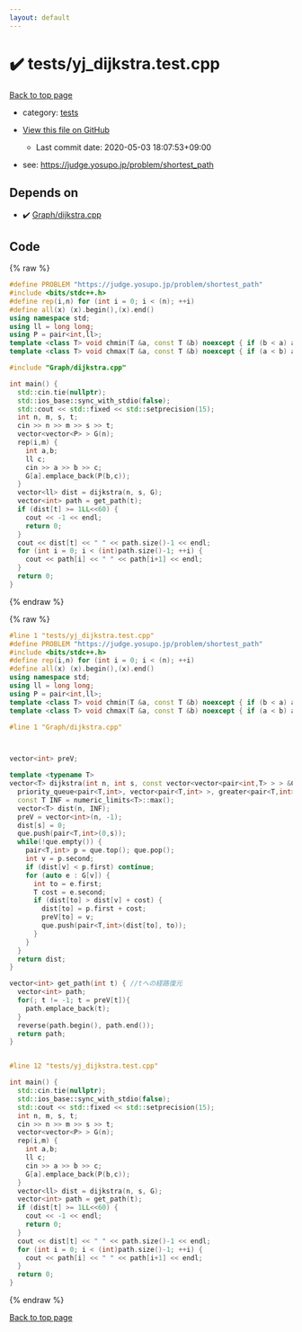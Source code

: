 ```yaml
---
layout: default
---
```


<!-- mathjax config similar to math.stackexchange -->
<script type="text/javascript" async
  src="https://cdnjs.cloudflare.com/ajax/libs/mathjax/2.7.5/MathJax.js?config=TeX-MML-AM_CHTML">
</script>
<script type="text/x-mathjax-config">
  MathJax.Hub.Config({
    TeX: { equationNumbers: { autoNumber: "AMS" }},
    tex2jax: {
      inlineMath: [ ['$','$'] ],
      processEscapes: true
    },
    "HTML-CSS": { matchFontHeight: false },
    displayAlign: "left",
    displayIndent: "2em"
  });
</script>

<script type="text/javascript" src="https://cdnjs.cloudflare.com/ajax/libs/jquery/3.4.1/jquery.min.js"></script>
<script src="https://cdn.jsdelivr.net/npm/jquery-balloon-js@1.1.2/jquery.balloon.min.js" integrity="sha256-ZEYs9VrgAeNuPvs15E39OsyOJaIkXEEt10fzxJ20+2I=" crossorigin="anonymous"></script>
<script type="text/javascript" src="../../assets/js/copy-button.js"></script>
<link rel="stylesheet" href="../../assets/css/copy-button.css" />


# :heavy_check_mark: tests/yj_dijkstra.test.cpp

<a href="../../index.html">Back to top page</a>

* category: <a href="../../index.html#b61a6d542f9036550ba9c401c80f00ef">tests</a>
* <a href="{{ site.github.repository_url }}/blob/master/tests/yj_dijkstra.test.cpp">View this file on GitHub</a>
    - Last commit date: 2020-05-03 18:07:53+09:00


* see: <a href="https://judge.yosupo.jp/problem/shortest_path">https://judge.yosupo.jp/problem/shortest_path</a>


## Depends on

* :heavy_check_mark: <a href="../../library/Graph/dijkstra.cpp.html">Graph/dijkstra.cpp</a>


## Code

<a id="unbundled"></a>
{% raw %}
```cpp
#define PROBLEM "https://judge.yosupo.jp/problem/shortest_path"
#include <bits/stdc++.h>
#define rep(i,n) for (int i = 0; i < (n); ++i)
#define all(x) (x).begin(),(x).end()
using namespace std;
using ll = long long;
using P = pair<int,ll>;
template <class T> void chmin(T &a, const T &b) noexcept { if (b < a) a = b; }
template <class T> void chmax(T &a, const T &b) noexcept { if (a < b) a = b; }

#include "Graph/dijkstra.cpp"

int main() {
  std::cin.tie(nullptr);
  std::ios_base::sync_with_stdio(false);
  std::cout << std::fixed << std::setprecision(15);
  int n, m, s, t;
  cin >> n >> m >> s >> t;
  vector<vector<P> > G(n);
  rep(i,m) {
    int a,b;
    ll c;
    cin >> a >> b >> c;
    G[a].emplace_back(P(b,c));
  }
  vector<ll> dist = dijkstra(n, s, G);
  vector<int> path = get_path(t);
  if (dist[t] >= 1LL<<60) {
    cout << -1 << endl;
    return 0;
  }
  cout << dist[t] << " " << path.size()-1 << endl;
  for (int i = 0; i < (int)path.size()-1; ++i) {
    cout << path[i] << " " << path[i+1] << endl;
  }
  return 0;
}
```
{% endraw %}

<a id="bundled"></a>
{% raw %}
```cpp
#line 1 "tests/yj_dijkstra.test.cpp"
#define PROBLEM "https://judge.yosupo.jp/problem/shortest_path"
#include <bits/stdc++.h>
#define rep(i,n) for (int i = 0; i < (n); ++i)
#define all(x) (x).begin(),(x).end()
using namespace std;
using ll = long long;
using P = pair<int,ll>;
template <class T> void chmin(T &a, const T &b) noexcept { if (b < a) a = b; }
template <class T> void chmax(T &a, const T &b) noexcept { if (a < b) a = b; }

#line 1 "Graph/dijkstra.cpp"



vector<int> preV;

template <typename T>
vector<T> dijkstra(int n, int s, const vector<vector<pair<int,T> > > &G) {
  priority_queue<pair<T,int>, vector<pair<T,int> >, greater<pair<T,int> > > que;
  const T INF = numeric_limits<T>::max();
  vector<T> dist(n, INF);
  preV = vector<int>(n, -1);
  dist[s] = 0;
  que.push(pair<T,int>(0,s));
  while(!que.empty()) {
    pair<T,int> p = que.top(); que.pop();
    int v = p.second;
    if (dist[v] < p.first) continue;
    for (auto e : G[v]) {
      int to = e.first;
      T cost = e.second;
      if (dist[to] > dist[v] + cost) {
        dist[to] = p.first + cost;
        preV[to] = v;
        que.push(pair<T,int>(dist[to], to));
      }
    }
  }
  return dist;
}

vector<int> get_path(int t) { //tへの経路復元
  vector<int> path;
  for(; t != -1; t = preV[t]){
    path.emplace_back(t);
  }
  reverse(path.begin(), path.end());
  return path;
}


#line 12 "tests/yj_dijkstra.test.cpp"

int main() {
  std::cin.tie(nullptr);
  std::ios_base::sync_with_stdio(false);
  std::cout << std::fixed << std::setprecision(15);
  int n, m, s, t;
  cin >> n >> m >> s >> t;
  vector<vector<P> > G(n);
  rep(i,m) {
    int a,b;
    ll c;
    cin >> a >> b >> c;
    G[a].emplace_back(P(b,c));
  }
  vector<ll> dist = dijkstra(n, s, G);
  vector<int> path = get_path(t);
  if (dist[t] >= 1LL<<60) {
    cout << -1 << endl;
    return 0;
  }
  cout << dist[t] << " " << path.size()-1 << endl;
  for (int i = 0; i < (int)path.size()-1; ++i) {
    cout << path[i] << " " << path[i+1] << endl;
  }
  return 0;
}

```
{% endraw %}

<a href="../../index.html">Back to top page</a>

